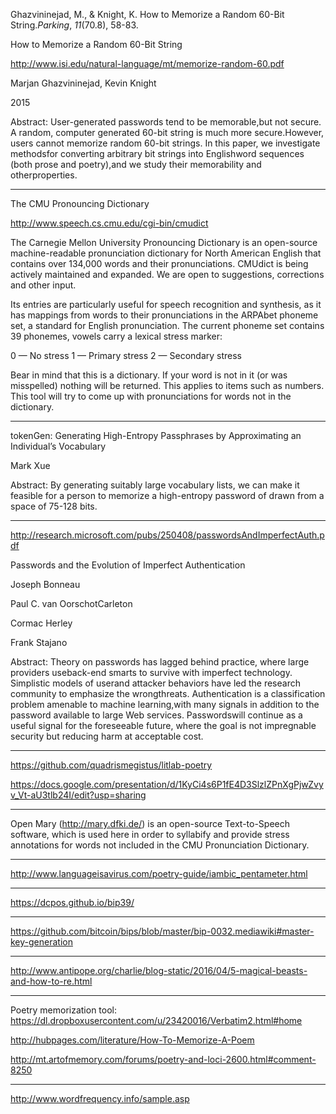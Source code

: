 Ghazvininejad, M., & Knight, K. How to Memorize a Random 60-Bit String.*Parking*, *11*(70.8), 58-83.

How to Memorize a Random 60-Bit String

http://www.isi.edu/natural-language/mt/memorize-random-60.pdf

Marjan Ghazvininejad, Kevin Knight

2015

Abstract: User-generated passwords tend to be memorable,but not secure. A random, computer generated 60-bit string is much more secure.However, users cannot memorize random 60-bit strings. In this paper, we investigate methodsfor converting arbitrary bit strings into Englishword sequences (both prose and poetry),and we study their memorability and otherproperties.

---

The CMU Pronouncing Dictionary

http://www.speech.cs.cmu.edu/cgi-bin/cmudict

The Carnegie Mellon University Pronouncing Dictionary is an open-source machine-readable pronunciation dictionary for North American English that contains over 134,000 words and their pronunciations. CMUdict is being actively maintained and expanded. We are open to suggestions, corrections and other input.


Its entries are particularly useful for speech recognition and synthesis, as it has mappings from words to their pronunciations in the ARPAbet phoneme set, a standard for English pronunciation. The current phoneme set contains 39 phonemes, vowels carry a lexical stress marker:


0    — No stress
1    — Primary stress
2    — Secondary stress


Bear in mind that this is a dictionary. If your word is not in it (or was misspelled) nothing will be returned. This applies to items such as numbers. This tool will try to come up with pronunciations for words not in the dictionary.

---

tokenGen: Generating High-Entropy Passphrases by Approximating an Individual’s Vocabulary


Mark Xue


Abstract: By generating suitably large vocabulary lists, we can make it feasible for a person to memorize a high-entropy password of drawn from a space of 75-128 bits.



---

http://research.microsoft.com/pubs/250408/passwordsAndImperfectAuth.pdf

Passwords and the Evolution of Imperfect Authentication

Joseph Bonneau

Paul C. van OorschotCarleton

Cormac Herley

Frank Stajano

Abstract: Theory on passwords has lagged behind practice, where large providers useback-end smarts to survive with imperfect technology. Simplistic models of userand attacker behaviors have led the research community to emphasize the wrongthreats. Authentication is a classification problem amenable to machine learning,with many signals in addition to the password available to large Web services. Passwordswill continue as a useful signal for the foreseeable future, where the goal is not impregnable security but reducing harm at acceptable cost.

---

https://github.com/quadrismegistus/litlab-poetry

https://docs.google.com/presentation/d/1KyCi4s6P1fE4D3SlzlZPnXgPjwZvyv_Vt-aU3tlb24I/edit?usp=sharing

---

Open Mary (http://mary.dfki.de/) is an open-source Text-to-Speech software, which is used here in order to syllabify and provide stress annotations for words not included in the CMU Pronunciation Dictionary. 

---

http://www.languageisavirus.com/poetry-guide/iambic_pentameter.html

---

https://dcpos.github.io/bip39/

---

https://github.com/bitcoin/bips/blob/master/bip-0032.mediawiki#master-key-generation

---

http://www.antipope.org/charlie/blog-static/2016/04/5-magical-beasts-and-how-to-re.html

---

Poetry memorization tool: https://dl.dropboxusercontent.com/u/23420016/Verbatim2.html#home

http://hubpages.com/literature/How-To-Memorize-A-Poem

http://mt.artofmemory.com/forums/poetry-and-loci-2600.html#comment-8250

---

http://www.wordfrequency.info/sample.asp

